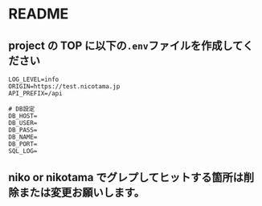 # README

## project の TOP に以下の`.env`ファイルを作成してください

```
LOG_LEVEL=info
ORIGIN=https://test.nicotama.jp
API_PREFIX=/api

# DB設定
DB_HOST=
DB_USER=
DB_PASS=
DB_NAME=
DB_PORT=
SQL_LOG=
```

## niko or nikotama でグレプしてヒットする箇所は削除または変更お願いします。
